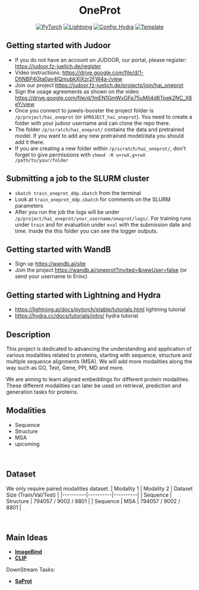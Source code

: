 

<div align="center">

# OneProt

<a href="https://pytorch.org/get-started/locally/"><img alt="PyTorch" src="https://img.shields.io/badge/PyTorch-ee4c2c?logo=pytorch&logoColor=white"></a>
<a href="https://pytorchlightning.ai/"><img alt="Lightning" src="https://img.shields.io/badge/-Lightning-792ee5?logo=pytorchlightning&logoColor=white"></a>
<a href="https://hydra.cc/"><img alt="Config: Hydra" src="https://img.shields.io/badge/Config-Hydra-89b8cd"></a>
<a href="https://github.com/ashleve/lightning-hydra-template"><img alt="Template" src="https://img.shields.io/badge/-Lightning--Hydra--Template-017F2F?style=flat&logo=github&labelColor=gray"></a><br>


</div>

## Getting started with Judoor

- If you do not have an account on JUDOOR, our portal, please register: https://judoor.fz-juelich.de/register
- Video instructions: https://drive.google.com/file/d/1-DfiNBP4Gta0av4lQmubkXIXzr2FW4a-/view
- Join our project  https://judoor.fz-juelich.de/projects/join/hai_oneprot
- Sign the usage agreements as shown on the video https://drive.google.com/file/d/1mEN1GmWyGFp75uMIi4d6Tpek2NC_X8eY/view
- Once you connect to juwels-booster the project folder is `/p/project/hai_oneprot` (or `$PROJECT_hai_oneprot`). You need to create a folder with your judoor username and can clone the repo there.
- The folder `/p/scratch/hai_oneprot/` contains the data and pretrained model. If you want to add any new pretrained model/data you should add it there.
- If you are creating a new folder within `/p/scratch/hai_oneprot/`, don't forget to give permissions with `chmod -R u+rwX,g+rwX /path/to/your/folder` 

## Submitting a job to the SLURM cluster

- `sbatch train_oneprot_ddp.sbatch` from the terminal
- Look at `train_oneprot_ddp.sbatch` for comments on the SLURM parameters
- After you run the job the logs will be under `/p/project/hai_oneprot/your_username/oneprot/logs/`. For training runs under `train` and for evaluation under `eval` with the submission date and time.
Inside the this folder you can see the logger outputs.

## Getting started with WandB

- Sign up https://wandb.ai/site
- Join the project https://wandb.ai/oneprot?invited=&newUser=false (or send your username to Erinc)

## Getting started with Lightning and Hydra
- https://lightning.ai/docs/pytorch/stable/tutorials.html lightning tutorial
- https://hydra.cc/docs/tutorials/intro/ hydra tutorial

## Description

This project is dedicated to advancing the understanding and application of various modalities related to proteins, starting with sequence, structure and multiple sequence alignments (MSA). We will add more modalities along the way such as GO, Text, Gene, PPI, MD and more. 

We are aiming to learn aligned embeddings for different protein modalities. These different modalities can later be used on retrieval, prediction and generation tasks for proteins. 

## Modalities 

- Sequence
- Structure
- MSA
- upcoming

<br>

## Dataset 
We only require paired modalities dataset. 
| Modality 1 | Modality 2 | Dataset Size (Train/Val/Test) |
|----------|----------|----------|
| Sequence | Structure | 794057 / 9002 / 8801 |
| Sequence | MSA | 794057 / 9002 / 8801 |



<br>

## Main Ideas


- [**ImageBind**](https://arxiv.org/abs/2305.05665)
- [**CLIP**](https://arxiv.org/abs/2103.00020)

DownStream Tasks:

- [**SaProt**](https://www.biorxiv.org/content/10.1101/2023.10.01.)
<br>
